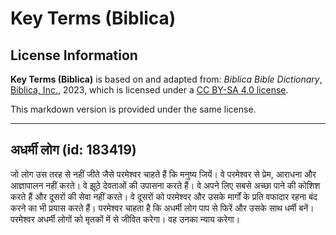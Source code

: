 # Key Terms (Biblica)

## License Information

**Key Terms (Biblica)** is based on and adapted from: _Biblica Bible Dictionary_, [Biblica, Inc.](https://www.biblica.com/), 2023, which is licensed under a [CC BY-SA 4.0 license](https://creativecommons.org/licenses/by-sa/4.0/legalcode.en).

This markdown version is provided under the same license.



--------------------------------

## अधर्मी लोग (id: 183419)

जो लोग उस तरह से नहीं जीते जैसे परमेश्‍वर चाहते हैं कि मनुष्य जियें। वे परमेश्‍वर से प्रेम, आराधना और आज्ञापालन नहीं करते। वे झूठे देवताओं की उपासना करते हैं। वे अपने लिए सबसे अच्छा पाने की कोशिश करते हैं और दूसरों की सेवा नहीं करते। वे दूसरों को परमेश्वर और उसके मार्गों के प्रति वफादार रहना बंद करने का भी प्रयास करते हैं। परमेश्वर चाहता है कि अधर्मी लोग पाप से फिरें और उसके साथ धर्मी बनें। परमेश्वर अधर्मी लोगों को मृतकों में से जीवित करेगा। वह उनका न्याय करेगा।


